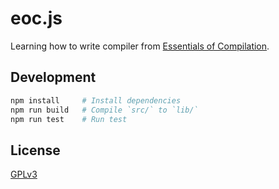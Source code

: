 # eoc.js

Learning how to write compiler
from [Essentials of Compilation](https://github.com/IUCompilerCourse/Essentials-of-Compilation).

## Development

```sh
npm install     # Install dependencies
npm run build   # Compile `src/` to `lib/`
npm run test    # Run test
```

## License

[GPLv3](LICENSE)
